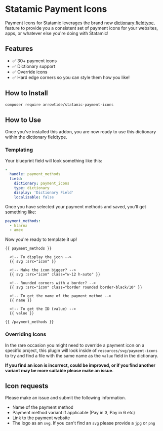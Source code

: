 # Statamic Payment Icons

Payment Icons for Statamic leverages the brand new [dictionary fieldtype.](https://statamic.dev/fieldtypes/dictionary#overview)  feature to provide you a consistent set of payment icons for your websites, apps, or whatever else you're doing with Statamic!

## Features 

- ✅ 30+ payment icons
- ✅ Dictionary support
- ✅ Override icons
- ✅ Hard edge corners so you can style them how you like!

  

## How to Install

``` bash
composer require arrowtide/statamic-payment-icons
```

## How to Use

Once you've installed this addon, you are now ready to use this dictionary within the dictionary fieldtype.


### Templating

Your blueprint field will look something like this:
```yaml
-
  handle: payment_methods
  field:
    dictionary: payment_icons
    type: dictionary
    display: 'Dictionary Field'
    localizable: false
```


Once you have selected your payment methods and saved, you'll get something like:
```yaml
payment_methods:
  - klarna
  - amex
```

Now you're ready to template it up!

```antlers
{{ payment_methods }}

  <!-- To display the icon -->
  {{ svg :src="icon" }}

  <!-- Make the icon bigger? -->
  {{ svg :src="icon" class="w-12 h-auto" }}

  <!-- Rounded corners with a border? -->
  {{ svg :src="icon" class="border rounded border-black/10" }}

  <!-- To get the name of the payment method -->
  {{ name }}

  <!-- To get the ID (value) -->
  {{ value }}

{{ /payment_methods }}
```

### Overriding Icons

In the rare occasion you might need to override a payment icon on a specific project, this plugin will look inside of `resources/svg/payment-icons` to try and find a file with the same name as the `value` field in the dictionary.

**If you find an icon is incorrect, could be improved, or if you find another variant may be more suitable please make an issue.**

## Icon requests

Please make an issue and submit the following information. 

- Name of the payment method
- Payment method variant if applicable (Pay in 3, Pay in 6 etc)
- Link to the payment website
- The logo as an `svg`. If you can't find an `svg` please provide a `jpg` or `png`
